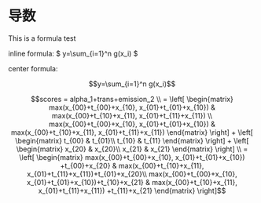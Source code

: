 # 导数

This is a formula test

inline formula:  $ y=\sum_{i=1}^n g(x_i) $     

center formula:   

$$y=\sum_{i=1}^n g(x_i)$$


$$scores = alpha_1+trans+emission_2 \\ = \left[ \begin{matrix}  max(x_{00}+t_{00}+x_{10}, x_{01}+t_{01}+x_{10})  & max(x_{00}+t_{10}+x_{11}, x_{01}+t_{11}+x_{11}) \\  max(x_{00}+t_{00}+x_{10}, x_{01}+t_{01}+x_{10}) & max(x_{00}+t_{10}+x_{11}, x_{01}+t_{11}+x_{11}) \end{matrix} \right] +  \left[ \begin{matrix}  t_{00}  & t_{01}\\  t_{10} & t_{11} \end{matrix} \right] + \left[ \begin{matrix}  x_{20}  & x_{20}\\  x_{21} & x_{21} \end{matrix} \right] \\ = \left[ \begin{matrix}  max(x_{00}+t_{00}+x_{10}, x_{01}+t_{01}+x_{10}) +t_{00}+x_{20}  & max(x_{00}+t_{10}+x_{11}, x_{01}+t_{11}+x_{11})+t_{01}+x_{20}\\  max(x_{00}+t_{00}+x_{10}, x_{01}+t_{01}+x_{10})+t_{10}+x_{21} & max(x_{00}+t_{10}+x_{11}, x_{01}+t_{11}+x_{11}) +t_{11}+x_{21} \end{matrix} \right]$$







